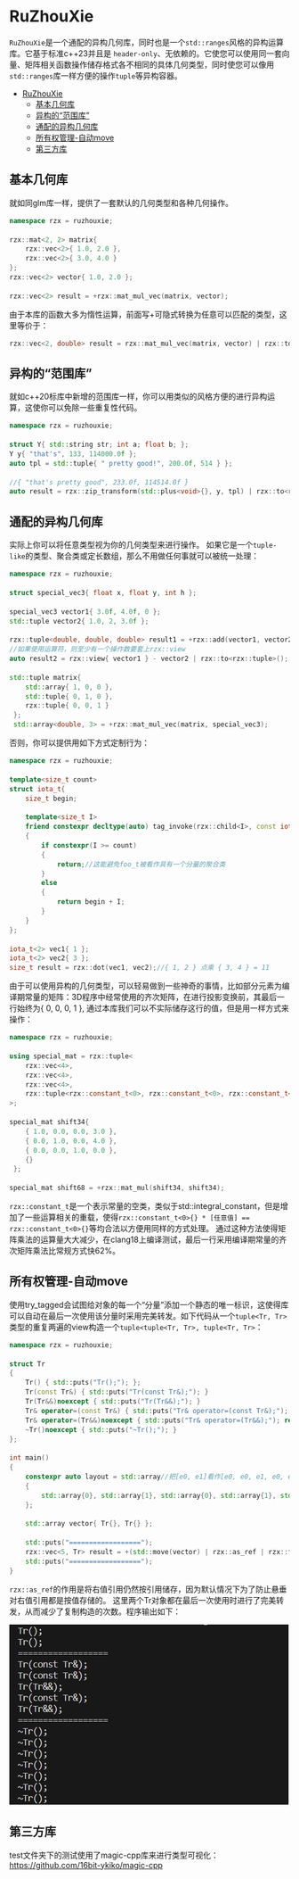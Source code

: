 # RuZhouXie
`RuZhouXie`是一个通配的异构几何库，同时也是一个`std::ranges`风格的异构运算库。它基于标准c++23并且是 `header-only`、无依赖的。它使您可以使用同一套向量、矩阵相关函数操作储存格式各不相同的具体几何类型，同时使您可以像用`std::ranges`库一样方便的操作`tuple`等异构容器。

- [RuZhouXie](#ruzhouxie)
  - [基本几何库](#基本几何库)
  - [异构的“范围库”](#异构的范围库)
  - [通配的异构几何库](#通配的异构几何库)
  - [所有权管理-自动move](#所有权管理-自动move)
  - [第三方库](#第三方库)

## 基本几何库
就如同glm库一样，提供了一套默认的几何类型和各种几何操作。
```cpp
namespace rzx = ruzhouxie;

rzx::mat<2, 2> matrix{
    rzx::vec<2>{ 1.0, 2.0 },
    rzx::vec<2>{ 3.0, 4.0 }
};
rzx::vec<2> vector{ 1.0, 2.0 };

rzx::vec<2> result = +rzx::mat_mul_vec(matrix, vector);
```
由于本库的函数大多为惰性运算，前面写+可隐式转换为任意可以匹配的类型，这里等价于：
```cpp
rzx::vec<2, double> result = rzx::mat_mul_vec(matrix, vector) | rzx::to<ruzhouxie::vec<2>>();
```
## 异构的“范围库”
就如c++20标库中新增的范围库一样，你可以用类似的风格方便的进行异构运算，这使你可以免除一些重复性代码。
```cpp
namespace rzx = ruzhouxie;

struct Y{ std::string str; int a; float b; };
Y y{ "that's", 133, 114000.0f };
auto tpl = std::tuple{ " pretty good!", 200.0f, 514 } };

//{ "that's pretty good", 233.0f, 114514.0f }
auto result = rzx::zip_transform(std::plus<void>{}, y, tpl) | rzx::to<rzx::tuple>();
```

## 通配的异构几何库
实际上你可以将任意类型视为你的几何类型来进行操作。
如果它是一个`tuple-like`的类型、聚合类或定长数组，那么不用做任何事就可以被统一处理：
```cpp
namespace rzx = ruzhouxie;

struct special_vec3{ float x, float y, int h };

special_vec3 vector1{ 3.0f, 4.0f, 0 };
std::tuple vector2{ 1.0, 2, 3.0f };

rzx::tuple<double, double, double> result1 = +rzx::add(vector1, vector2);
//如果使用运算符，则至少有一个操作数要套上rzx::view
auto result2 = rzx::view{ vector1 } - vector2 | rzx::to<rzx::tuple>();

std::tuple matrix{ 
    std::array{ 1, 0, 0 },
    std::tuple{ 0, 1, 0 },
    rzx::tuple{ 0, 0, 1 }
 };
 std::array<double, 3> = +rzx::mat_mul_vec(matrix, special_vec3);
```
否则，你可以提供用如下方式定制行为：
```cpp
namespace rzx = ruzhouxie;

template<size_t count>
struct iota_t{ 
    size_t begin;

    template<size_t I>
    friend constexpr decltype(auto) tag_invoke(rzx::child<I>, const iota_t& self)noexcept
    {
        if constexpr(I >= count)
        {
            return;//这能避免foo_t被看作具有一个分量的聚合类
        }
        else
        {
            return begin + I;
        }
    }
};

iota_t<2> vec1{ 1 };
iota_t<2> vec2{ 3 };
size_t result = rzx::dot(vec1, vec2);//{ 1, 2 } 点乘 { 3, 4 } = 11
```
由于可以使用异构的几何类型，可以轻易做到一些神奇的事情，比如部分元素为编译期常量的矩阵：3D程序中经常使用的齐次矩阵，在进行投影变换前，其最后一行始终为{ 0, 0, 0, 1 }, 通过本库我们可以不实际储存这行的值，但是用一样方式来操作：
```cpp
namespace rzx = ruzhouxie;

using special_mat = rzx::tuple<
    rzx::vec<4>,
    rzx::vec<4>,
    rzx::vec<4>,
    rzx::tuple<rzx::constant_t<0>, rzx::constant_t<0>, rzx::constant_t<0>, rzx::constant_t<1>>
>;

special_mat shift34{ 
    { 1.0, 0.0, 0.0, 3.0 },
    { 0.0, 1.0, 0.0, 4.0 },
    { 0.0, 0.0, 1.0, 0.0 },
    {}
 };

special_mat shift68 = +rzx::mat_mul(shift34, shift34);
```
`rzx::constant_t`是一个表示常量的空类，类似于std::integral_constant，但是增加了一些运算相关的重载，使得`rzx::constant_t<0>{} * [任意值] == rzx::constant_t<0>{}`等均合法以方便用同样的方式处理。
通过这种方法使得矩阵乘法的运算量大大减少，在clang18上编译测试，最后一行采用编译期常量的齐次矩阵乘法比常规方式快62%。

## 所有权管理-自动move
使用try_tagged会试图给对象的每一个“分量”添加一个静态的唯一标识，这使得库可以自动在最后一次使用该分量时采用完美转发。如下代码从一个`tuple<Tr, Tr>`类型的重复两遍的view构造一个`tuple<tuple<Tr, Tr>, tuple<Tr, Tr>`：

```cpp
namespace rzx = ruzhouxie;

struct Tr
{
    Tr() { std::puts("Tr();"); };
    Tr(const Tr&) { std::puts("Tr(const Tr&);"); }
    Tr(Tr&&)noexcept { std::puts("Tr(Tr&&);"); }
    Tr& operator=(const Tr&) { std::puts("Tr& operator=(const Tr&);"); return *this; }
    Tr& operator=(Tr&&)noexcept { std::puts("Tr& operator=(Tr&&);"); return *this; }
    ~Tr()noexcept { std::puts("~Tr();"); }
};

int main()
{
    constexpr auto layout = std::array//把[e0, e1]看作[e0, e0, e1, e0, e1]的布局
    {
        std::array{0}, std::array{1}, std::array{0}, std::array{1}, std::array{1}
    };

    std::array vector{ Tr{}, Tr{} };

    std::puts("==================");
    rzx::vec<5, Tr> result = +(std::move(vector) | rzx::as_ref | rzx::try_tagged | rzx::relayout<layout>);
    std::puts("==================");
}
```

`rzx::as_ref`的作用是将右值引用仍然按引用储存，因为默认情况下为了防止悬垂对右值引用都是按值存储的。
这里两个Tr对象都在最后一次使用时进行了完美转发，从而减少了复制构造的次数。程序输出如下：

![](docs/assets/auto-move-output.png)

## 第三方库
test文件夹下的测试使用了magic-cpp库来进行类型可视化：https://github.com/16bit-ykiko/magic-cpp